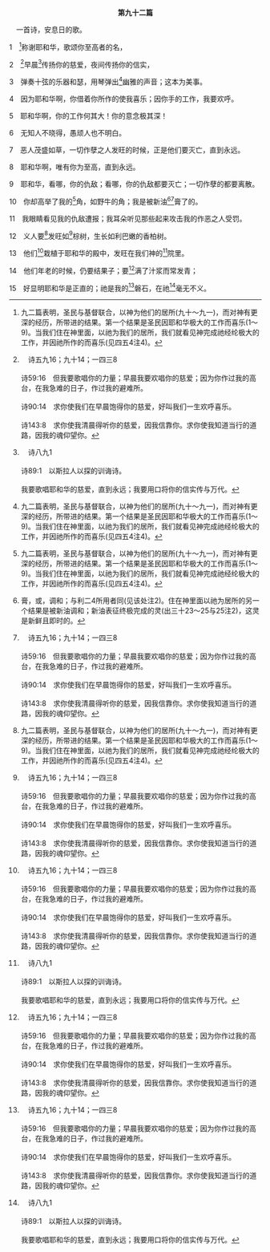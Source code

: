 <p style="text-align:center;font-weight:bold;">第九十二篇</p>

<span id="spsm">　一首诗，安息日的歌。

1　[^1]称谢耶和华，歌颂你至高者的名，

[^1]:九二篇表明，圣民与基督联合，以神为他们的居所(九十～九一)，而对神有更深的经历，所带进的结果。第一个结果是圣民因耶和华极大的工作而喜乐(1～9)。当我们住在神里面，以祂为我们的居所，我们就看见神完成祂经纶极大的工作，并因祂所作的而喜乐(见四五4注4)。

2　[^a]早晨[^b]传扬你的慈爱，夜间传扬你的信实，

[^a]:　诗五九16；九十14；一四三8<br><br>诗59:16　但我要歌唱你的力量；早晨我要欢唱你的慈爱；因为你作过我的高台，在我急难的日子，作过我的避难所。<br><br>诗90:14　求你使我们在早晨饱得你的慈爱，好叫我们一生欢呼喜乐。<br><br>诗143:8　求你使我清晨得听你的慈爱，因我信靠你。求你使我知道当行的道路，因我的魂仰望你。

[^b]:　诗八九1<br><br>诗89:1　以斯拉人以探的训诲诗。<br><br>我要歌唱耶和华的慈爱，直到永远；我要用口将你的信实传与万代。

3　弹奏十弦的乐器和瑟，用琴弹出[^1]幽雅的声音；这本为美事。

[^1]:希伯来文， higgaion， 希该昂；也许指乐声嘹亮增强，或合唱在默想中休止。

4　因为耶和华啊，你借着你所作的使我喜乐；因你手的工作，我要欢呼。

5　耶和华啊，你的工作何其大！你的意念极其深！

6　无知人不晓得，愚顽人也不明白。

7　恶人茂盛如草，一切作孽之人发旺的时候，正是他们要灭亡，直到永远。

8　耶和华啊，唯有你为至高，直到永远。

9　耶和华，看哪，你的仇敌；看哪，你的仇敌都要灭亡；一切作孽的都要离散。

10　你却高举了我的[^1]角，如野牛的角；我是被新油[^2][^a]膏了的。

[^1]:我们住在神里面以祂为居所以前，可能是低沉且经常失败的。住在神里面的另一结果是，我们的角(争战的力量)被高举，胜过我们属灵的仇敌(弗六10～13)。

[^2]:膏，或，调和；与利二4所用者同(见该处注2)。住在神里面以祂为居所的另一个结果是被新油调和；新油表征终极完成的灵(出三十23～25与25注2)，这灵是新鲜且即时的。

[^a]:　诗二三5；四五7<br><br>诗23:5　在我敌人面前，你为我摆设筵席；你用油膏了我的头，使我的福杯满溢。<br><br>诗45:7　你爱公义，恨恶邪恶；所以神，就是你的神，用欢乐的油膏你，胜过膏你的同伙。

11　我眼睛看见我的仇敌遭报；我耳朵听见那些起来攻击我的作恶之人受罚。

12　义人要[^1]发旺如[^a]棕树，生长如利巴嫩的香柏树。

[^1]:住在神里面，在祂殿中生活，以祂作一切的另一个结果是，我们稳固的栽植于祂的殿中，并在祂神圣生命的丰富里发旺，到一个地步，甚至我们年老的时候，仍要结果子(12～14)。

[^a]:　利二三40；启七9<br><br>利23:40　第一日，你们要拿美好树上的果子、棕树的枝子、茂密树的枝条与溪边的柳枝，在耶和华你们的神面前欢乐七日。<br><br>启7:9　这些事以后，我观看，看哪，有大批的群众，没有人能数得过来，是从各邦国、各支派、各民族、各方言来的，站在宝座前和羔羊面前，身穿白袍，手拿棕树枝，

13　他们[^a]栽植于耶和华的殿中，发旺在我们神的[^b]院里。

[^a]:　民二四6；赛六一3<br><br>民24:6　如延展的山谷，如河旁的园子，如耶和华所栽的沉香树，如水边的香柏木。<br><br>赛61:3　赐给锡安悲哀的人，华冠代替灰尘，喜乐油代替悲哀，赞美衣代替下沉的灵；使他们称为公义的橡树，是耶和华所栽的，叫祂得荣美。

[^b]:　诗九六8；一〇〇4；一一六19；一三五2<br><br>诗96:8　要将耶和华的名所当得的荣耀归给祂，拿供物来进入祂的院宇。<br><br>诗100:4　当称谢着进入祂的门，赞美着进入祂的院；当感谢祂，颂赞祂的名。<br><br>诗116:19　我要在耶和华殿的院内，耶路撒冷啊，就是在你中间，还我的愿。阿利路亚。<br><br>诗135:2　（1、2节合并。）

14　他们年老的时候，仍要结果子；要[^a]满了汁浆而常发青；

[^a]:　参申三四7<br><br>申34:7　摩西死的时候，年一百二十岁；眼目没有昏花，精神没有衰败。

15　好显明耶和华是正直的；祂是我的[^a]磐石，在祂[^b]毫无不义。

[^a]:　诗十八2<br><br>诗18:2　耶和华是我的岩石，我的山寨，我的解救者；是我的神，我的磐石，我所投靠的；是我的盾牌，拯救我的角，我的高台。

[^b]:　约壹一9<br><br>约壹1:9　我们若认自己的罪，神是信实的，是公义的，必要赦免我们的罪，洗净我们一切的不义。


